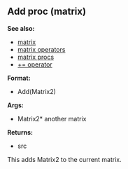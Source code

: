 ## Add proc (matrix)
**See also:**
*   [matrix](/matrix)
*   [matrix operators](/matrix/operators)
*   [matrix procs](/matrix/proc)
*   [+= operator](/operator/+=)
<!-- -->
**Format:**
*   Add(Matrix2)
<!-- -->
**Args:**
*   Matrix2* another matrix
<!-- -->
**Returns:**
*   src


This adds Matrix2 to the current matrix.